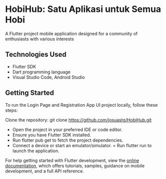 # HobiHub: Satu Aplikasi untuk Semua Hobi

A Flutter project mobile application designed for a community of enthusiasts with various interests

## Technologies Used
- Flutter SDK
- Dart programming language
- Visual Studio Code, Android Studio

## Getting Started
To run the Login Page and Registration App UI project locally, follow these steps:

Clone the repository: git clone https://github.com/josuastg/HobiHub.git
- Open the project in your preferred IDE or code editor.
- Ensure you have Flutter SDK installed.
- Run flutter pub get to fetch the project dependencies.
- Connect a device or start an emulator/simulator.
= Run flutter run to launch the application.

For help getting started with Flutter development, view the
[online documentation](https://docs.flutter.dev/), which offers tutorials,
samples, guidance on mobile development, and a full API reference.
